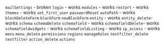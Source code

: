 `mailSettings` - broken
`login` - works
`modules` - works
`restart` - works
`themes` - works
`set_first_user`
`passwordReset`
`autoPath` - works
`blockDeleteForm`
`blockForm`
`newBlockForm`
`entity` - works
`entity_delete`- works
`schema`
`schemaDelete`
`schemafield` - works
`schemafieldDelete`- works
`schemafieldwidgets` - works
`schemaFieldListing` - works
`ip_access` - works
`menu`
`menu_delete`
`permissions`
`regions`
`manageRoles`
`textfilter_delete`
`textfilter`
`action_delete`
`actions`
